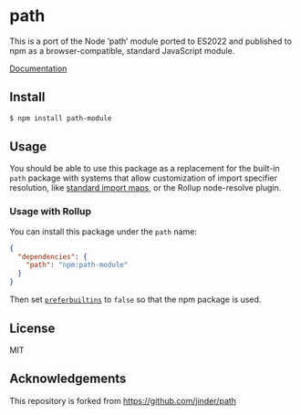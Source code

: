 # path

This is a port of the Node ’path’ module ported to ES2022 and published to npm
as a browser-compatible, standard JavaScript module.

[Documentation](http://nodejs.org/docs/latest/api/path.html)

## Install

```sh
$ npm install path-module
```

## Usage

You should be able to use this package as a replacement for the built-in `path`
package with systems that allow customization of import specifier resolution,
like [standard import maps](https://developer.mozilla.org/en-US/docs/Web/HTML/Element/script/type/importmap),
or the Rollup node-resolve plugin.

### Usage with Rollup

You can install this package under the `path` name:

```json
{
  "dependencies": {
    "path": "npm:path-module"
  }
}
```

Then set [`preferbuiltins`](https://www.npmjs.com/package/@rollup/plugin-node-resolve#preferbuiltins)
to `false` so that the npm package is used.

## License

MIT

## Acknowledgements

This repository is forked from https://github.com/jinder/path
